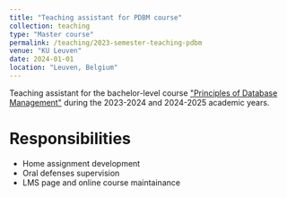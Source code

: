 ```yaml
---
title: "Teaching assistant for PDBM course"
collection: teaching
type: "Master course"
permalink: /teaching/2023-semester-teaching-pdbm
venue: "KU Leuven"
date: 2024-01-01
location: "Leuven, Belgium"
---
```


Teaching assistant for the bachelor-level course ["Principles of Database Management"](https://onderwijsaanbod.kuleuven.be/syllabi/e/D0I62AE.htm#activetab=doelstellingen_idp2407248) during the 2023-2024 and 2024-2025 academic years.

Responsibilities 
======

- Home assignment development
- Oral defenses supervision
- LMS page and online course maintainance 